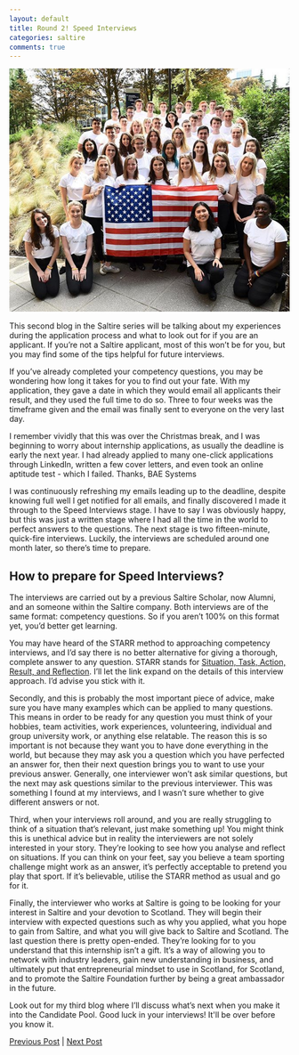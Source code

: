 ```yaml
---
layout: default
title: Round 2! Speed Interviews
categories: saltire
comments: true
---
```


![Saltire](/images/saltireUSA.jpg)

This second blog in the Saltire series will be talking about my experiences during the application process and what to look out for if you are an applicant. If you’re not a Saltire applicant, most of this won’t be for you, but you may find some of the tips helpful for future interviews.

If you’ve already completed your  competency questions, you may be wondering how long it takes for you to find out your fate. With my application, they gave a date in which they would email all applicants their result, and they used the full time to do so. Three to four weeks was the timeframe given and the email was finally sent to everyone on the very last day. 

I remember vividly that this was over the Christmas break, and I was beginning to worry about internship applications, as usually the deadline is early the next year. I had already applied to many one-click applications through LinkedIn, written a few cover letters, and even took an online aptitude test - which I failed. Thanks, BAE Systems

I was continuously refreshing my emails leading up to the deadline, despite knowing full well I get notified for all emails, and finally discovered I made it through to the Speed Interviews stage. I have to say I was obviously happy, but this was just a written stage where I had all the time in the world to perfect answers to the questions. The next stage is two fifteen-minute, quick-fire interviews. Luckily, the interviews are scheduled around one month later, so there’s time to prepare.

## How to prepare for Speed Interviews?

The interviews are carried out by a previous Saltire Scholar, now Alumni, and an someone within the Saltire company. Both interviews are of the same format: competency questions. So if you aren’t 100% on this format yet, you’d better get learning.

You may have heard of the STARR method to approaching competency interviews, and I’d say there is no better alternative for giving a thorough, complete answer to any question. STARR stands for [Situation, Task, Action, Result, and Reflection](https://www.iamexpat.nl/career/employment-news/are-you-starr-your-job-interviews). I’ll let the link expand on the details of this interview approach. I’d advise you stick with it.

Secondly, and this is probably the most important piece of advice, make sure you have many examples which can be applied to many questions. This means in order to be ready for any question you must think of your hobbies, team activities, work experiences, volunteering, individual and group university work, or anything else relatable. The reason this is so important is not because they want you to have done everything in the world, but because they may ask you a question which you have perfected an answer for, then their next question brings you to want to use your previous answer. Generally, one interviewer won’t ask similar questions, but the next may ask questions similar to the previous interviewer. This was something I found at my interviews, and I wasn’t sure whether to give different answers or not.

Third, when your interviews roll around, and you are really struggling to think of a situation that’s relevant, just make something up! You might think this is unethical advice but in reality the interviewers are not solely interested in your story. They’re looking to see how you analyse and reflect on situations. If you can think on your feet, say you believe a team sporting challenge might work as an answer, it’s perfectly acceptable to pretend you play that sport. If it’s believable, utilise the STARR method as usual and go for it.

Finally, the interviewer who works at Saltire is going to be looking for your interest in Saltire and your devotion to Scotland. They will begin their interview with expected questions such as why you applied, what you hope to gain from Saltire, and what you will give back to Saltire and Scotland. The last question there is pretty open-ended. They’re looking for to you understand that this internship isn’t a gift. It’s a way of allowing you to network with industry leaders, gain new understanding in business, and ultimately put that entrepreneurial mindset to use in Scotland, for Scotland, and to promote the Saltire Foundation further by being a great ambassador in the future.

Look out for my third blog where I’ll discuss what’s next when you make it into the Candidate Pool. Good luck in your interviews! It'll be over before you know it.

[Previous Post](Saltire1.md) | [Next Post](Saltire3.md)


